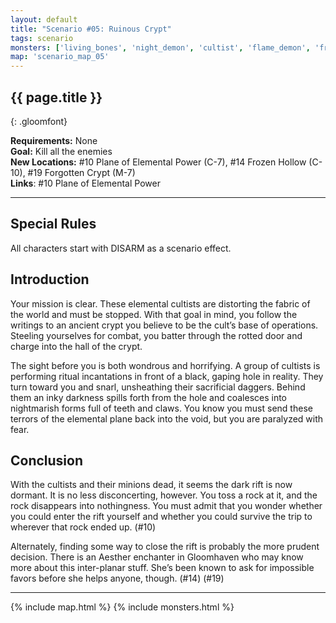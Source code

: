 ```yaml
---
layout: default
title: "Scenario #05: Ruinous Crypt"
tags: scenario
monsters: ['living_bones', 'night_demon', 'cultist', 'flame_demon', 'frost_demon']
map: 'scenario_map_05'
---
```


## {{ page.title }}
{: .gloomfont}

__Requirements:__ None <br>
__Goal:__ Kill all the enemies <br>
__New Locations:__ #10 Plane of Elemental Power <span class="map_loc">(C-7)</span>,
               #14 Frozen Hollow <span class="map_loc">(C-10)</span>,
               #19 Forgotten Crypt <span class="map_loc">(M-7)</span> <br>
__Links__: #10 Plane of Elemental Power

***

## Special Rules

All characters start with DISARM as a scenario effect.


## Introduction

Your mission is clear. These elemental cultists are distorting the fabric of the world and
must be stopped. With that goal in mind, you follow the writings to an ancient crypt you
believe to be the cult’s base of operations. Steeling yourselves for combat, you batter
through the rotted door and charge into the hall of the crypt.

The sight before you is both wondrous and horrifying. A group of cultists is performing ritual
incantations in front of a black, gaping hole in reality. They turn toward you and snarl,
unsheathing their sacrificial daggers. Behind them an inky darkness spills forth from the
hole and coalesces into nightmarish forms full of teeth and claws. You know you must send
these terrors of the elemental plane back into the void, but you are paralyzed with fear.

## Conclusion

With the cultists and their minions dead, it seems the dark rift is now dormant. It is no
less disconcerting, however. You toss a rock at it, and the rock disappears into nothingness.
You must admit that you wonder whether you could enter the rift yourself and whether you
could survive the trip to wherever that rock ended up. (#10)

Alternately, finding some way to close the rift is probably the more prudent decision. There
is an Aesther enchanter in Gloomhaven who may know more about this inter-planar stuff. She’s
been known to ask for impossible favors before she helps anyone, though. (#14) (#19)

***

{% include map.html %}
{% include monsters.html %}

